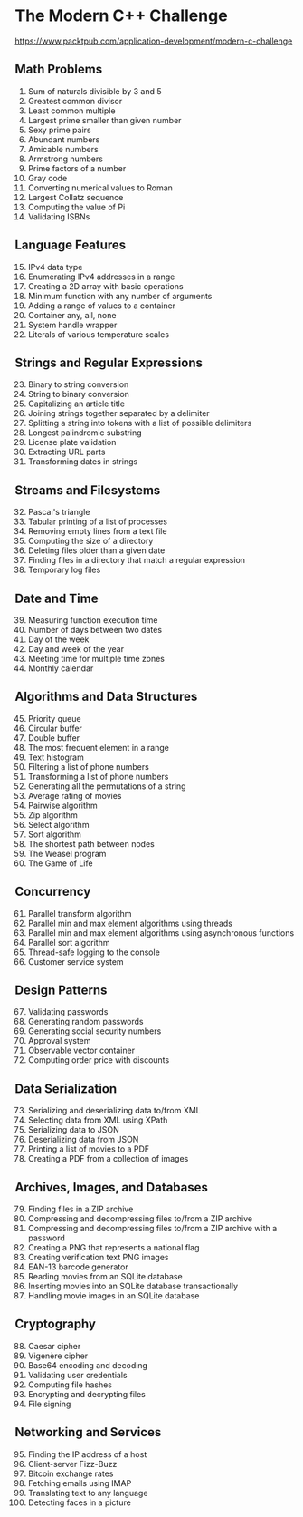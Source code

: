 # The Modern C++ Challenge
https://www.packtpub.com/application-development/modern-c-challenge

## Math Problems
1. Sum of naturals divisible by 3 and 5
2. Greatest common divisor
3. Least common multiple
4. Largest prime smaller than given number
5. Sexy prime pairs
6. Abundant numbers
7. Amicable numbers
8. Armstrong numbers
9. Prime factors of a number
10. Gray code
11. Converting numerical values to Roman
12. Largest Collatz sequence
13. Computing the value of Pi
14. Validating ISBNs

## Language Features
15. IPv4 data type
16. Enumerating IPv4 addresses in a range
17. Creating a 2D array with basic operations
18. Minimum function with any number of arguments
19. Adding a range of values to a container
20. Container any, all, none
21. System handle wrapper
22. Literals of various temperature scales

## Strings and Regular Expressions
23. Binary to string conversion
24. String to binary conversion
25. Capitalizing an article title
26. Joining strings together separated by a delimiter
27. Splitting a string into tokens with a list of possible delimiters
28. Longest palindromic substring
29. License plate validation
30. Extracting URL parts
31. Transforming dates in strings

## Streams and Filesystems
32. Pascal's triangle
33. Tabular printing of a list of processes
34. Removing empty lines from a text file
35. Computing the size of a directory
36. Deleting files older than a given date
37. Finding files in a directory that match a regular expression
38. Temporary log files

## Date and Time
39. Measuring function execution time
40. Number of days between two dates
41. Day of the week
42. Day and week of the year
43. Meeting time for multiple time zones
44. Monthly calendar

## Algorithms and Data Structures
45. Priority queue
46. Circular buffer
47. Double buffer
48. The most frequent element in a range
49. Text histogram
50. Filtering a list of phone numbers
51. Transforming a list of phone numbers
52. Generating all the permutations of a string
53. Average rating of movies
54. Pairwise algorithm
55. Zip algorithm
56. Select algorithm
57. Sort algorithm
58. The shortest path between nodes
59. The Weasel program
60. The Game of Life

## Concurrency
61. Parallel transform algorithm
62. Parallel min and max element algorithms using threads
63. Parallel min and max element algorithms using asynchronous functions
64. Parallel sort algorithm
65. Thread-safe logging to the console
66. Customer service system

## Design Patterns
67. Validating passwords
68. Generating random passwords
69. Generating social security numbers
70. Approval system
71. Observable vector container
72. Computing order price with discounts

## Data Serialization
73. Serializing and deserializing data to/from XML
74. Selecting data from XML using XPath
75. Serializing data to JSON
76. Deserializing data from JSON
77. Printing a list of movies to a PDF
78. Creating a PDF from a collection of images

## Archives, Images, and Databases
79. Finding files in a ZIP archive
80. Compressing and decompressing files to/from a ZIP archive
81. Compressing and decompressing files to/from a ZIP archive with a password
82. Creating a PNG that represents a national flag
83. Creating verification text PNG images
84. EAN-13 barcode generator
85. Reading movies from an SQLite database
86. Inserting movies into an SQLite database transactionally
87. Handling movie images in an SQLite database

## Cryptography
88. Caesar cipher
89. Vigen&#xE8;re cipher
90. Base64 encoding and decoding
91. Validating user credentials
92. Computing file hashes
93. Encrypting and decrypting files
94. File signing

## Networking and Services
95. Finding the IP address of a host
96. Client-server Fizz-Buzz
97. Bitcoin exchange rates
98. Fetching emails using IMAP
99. Translating text to any language
100. Detecting faces in a picture